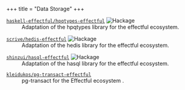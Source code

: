 +++
title = "Data Storage"
+++

<dl>
    <dt>
        <a href="https://github.com/haskell-effectful/hpqtypes-effectful"><code>haskell-effectful/hpqtypes-effectful</code></a>
        <img src="https://img.shields.io/hackage/v/hpqtypes-effectful.svg" alt="Hackage" data-canonical-src="https://img.shields.io/hackage/v/hpqtypes-effectful.svg" style="max-width: 100%;">
    </dt>
    <dd> Adaptation of the hpqtypes library for the effectful ecosystem.</dd>
</dl>

<dl>
    <dt>
        <a href="https://github.com/scrive/hedis-effectful"><code>scrive/hedis-effectful</code></a>
        <img src="https://img.shields.io/hackage/v/hedis-effectful.svg" alt="Hackage" data-canonical-src="https://img.shields.io/hackage/v/hedis-effectful.svg" style="max-width: 100%;">
    </dt>
    <dd> Adaptation of the hedis library for the effectful ecosystem.</dd>
</dl>

<dl>
    <dt>
        <a href="https://github.com/shinzui/hasql-effectful"><code>shinzui/hasql-effectful</code></a>
        <img src="https://img.shields.io/hackage/v/hasql-effectful.svg" alt="Hackage" data-canonical-src="https://img.shields.io/hackage/v/hasql-effectful.svg" style="max-width: 100%;">
    </dt>
    <dd> Adaptation of the hasql library for the effectful ecosystem.</dd>
</dl>

<dl>
    <dt>
        <a href="https://github.com/Kleidukos/pg-transact-effectful"><code>kleidukos/pg-transact-effectful</code></a>
    </dt>
    <dd> pg-transact for the Effectful ecosystem .</dd>
</dl>

